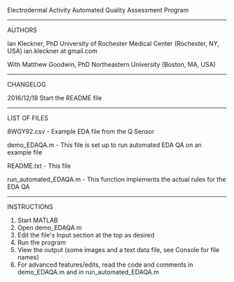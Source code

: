 Electrodermal Activity Automated Quality Assessment Program

---------------------------------------------------------
AUTHORS

Ian Kleckner, PhD
University of Rochester Medical Center (Rochester, NY, USA)
ian.kleckner at gmail.com

With Matthew Goodwin, PhD
Northeastern University (Boston, MA, USA)

---------------------------------------------------------
CHANGELOG

2016/12/18 Start the README file

---------------------------------------------------------
LIST OF FILES

8WGY92.csv - Example EDA file from the Q Sensor

demo_EDAQA.m - This file is set up to run automated EDA QA on an example file

README.txt - This file

run_automated_EDAQA.m - This function implements the actual rules for the EDA QA


---------------------------------------------------------
INSTRUCTIONS

1. Start MATLAB
2. Open demo_EDAQA.m
3. Edit the file's Input section at the top as desired
4. Run the program
5. View the output (some images and a text data file, see Console for file names)
6. For advanced features/edits, read the code and comments in demo_EDAQA.m and in run_automated_EDAQA.m
